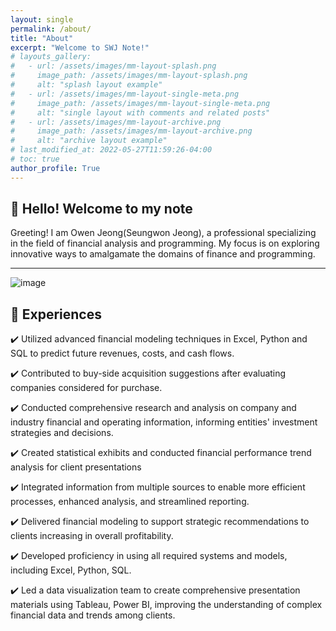 ```yaml
---
layout: single
permalink: /about/
title: "About"
excerpt: "Welcome to SWJ Note!"
# layouts_gallery:
#   - url: /assets/images/mm-layout-splash.png
#     image_path: /assets/images/mm-layout-splash.png
#     alt: "splash layout example"
#   - url: /assets/images/mm-layout-single-meta.png
#     image_path: /assets/images/mm-layout-single-meta.png
#     alt: "single layout with comments and related posts"
#   - url: /assets/images/mm-layout-archive.png
#     image_path: /assets/images/mm-layout-archive.png
#     alt: "archive layout example"
# last_modified_at: 2022-05-27T11:59:26-04:00
# toc: true
author_profile: True
---
```


## 📔 Hello! Welcome to my note 

Greeting! I am Owen Jeong(Seungwon Jeong), a professional specializing in the field of financial analysis and programming. My focus is on exploring innovative ways to amalgamate the domains of finance and programming.

---

![image]({{site.url}}/assets/images/skillset.png)



## 💼 Experiences

✔️ Utilized advanced financial modeling techniques in Excel, Python and SQL to predict future revenues, costs, and cash flows.

✔️ Contributed to buy-side acquisition suggestions after evaluating companies considered for purchase.

✔️ Conducted comprehensive research and analysis on company and industry financial and operating information, informing entities' investment strategies and decisions.

✔️ Created statistical exhibits and conducted financial performance trend analysis for client presentations

✔️ Integrated information from multiple sources to enable more efficient processes, enhanced analysis, and streamlined reporting.

✔️ Delivered financial modeling to support strategic recommendations to clients increasing in overall profitability.

✔️ Developed proficiency in using all required systems and models, including Excel, Python, SQL.

✔️ Led a data visualization team to create comprehensive presentation materials using Tableau, Power BI, improving the understanding of complex financial data and trends among clients.




